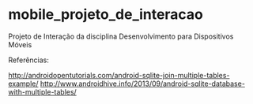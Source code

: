 mobile_projeto_de_interacao
===========================

Projeto de Interação da disciplina Desenvolvimento para Dispositivos Móveis


Referências:

http://androidopentutorials.com/android-sqlite-join-multiple-tables-example/
http://www.androidhive.info/2013/09/android-sqlite-database-with-multiple-tables/


